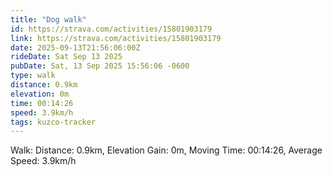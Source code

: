 ```yaml
---
title: "Dog walk"
id: https://strava.com/activities/15801903179
link: https://strava.com/activities/15801903179
date: 2025-09-13T21:56:06:00Z
rideDate: Sat Sep 13 2025
pubDate: Sat, 13 Sep 2025 15:56:06 -0600
type: walk
distance: 0.9km
elevation: 0m
time: 00:14:26
speed: 3.9km/h
tags: kuzco-tracker
---
```

Walk: Distance: 0.9km, Elevation Gain: 0m, Moving Time: 00:14:26, Average Speed: 3.9km/h